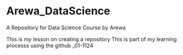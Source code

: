 # Arewa_DataScience
A Repository for Data Science Course by Arewa


This is my lesson on creating a repository
This is part of my learning processs using the github _01-1124
